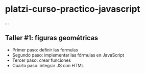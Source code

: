 # platzi-curso-practico-javascript

...

## Taller #1: figuras geométricas

- Primer paso: definir las formulas
- Segundo paso: implementar las fórmulas 
en JavaScript
- Tercer paso: crear funciones
- Cuarto paso: integrar JS con HTML